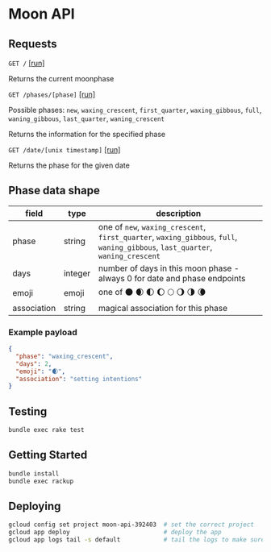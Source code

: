 # Moon API

## Requests 

`GET /` [[run]](http://moon-api.co)

Returns the current moonphase

`GET /phases/[phase]` [[run]](http://moon-api.co/phases/new)

Possible phases: `new`, `waxing_crescent`, `first_quarter`, `waxing_gibbous`, `full`, `waning_gibbous`, `last_quarter`, `waning_crescent`

Returns the information for the specified phase

`GET /date/[unix timestamp]` [[run]](http://moon-api.co/date/1689859150)

Returns the phase for the given date

## Phase data shape

| field                | type             | description                                                                                 |
|----------------------|------------------|---------------------------------------------------------------------------------------------|
| phase                | string           | one of `new`, `waxing_crescent`, `first_quarter`, `waxing_gibbous`, `full`, `waning_gibbous`, `last_quarter`, `waning_crescent` |
| days                 | integer          | number of days in this moon phase - always 0 for date and phase endpoints                   |
| emoji                | emoji            | one of 🌑 🌒 🌓 🌔 🌕 🌖 🌗 🌘                                                                 |
| association          | string           | magical association for this phase                                                          |


### Example payload

```json
{
  "phase": "waxing_crescent",
  "days": 2,
  "emoji": "🌒",
  "association": "setting intentions"
}
```


## Testing

  ```bash
  bundle exec rake test
  ```

## Getting Started

  ```bash
  bundle install
  bundle exec rackup
  ```

## Deploying

  ```bash
  gcloud config set project moon-api-392403  # set the correct project
  gcloud app deploy                          # deploy the app
  gcloud app logs tail -s default            # tail the logs to make sure things are gucci
  ```
